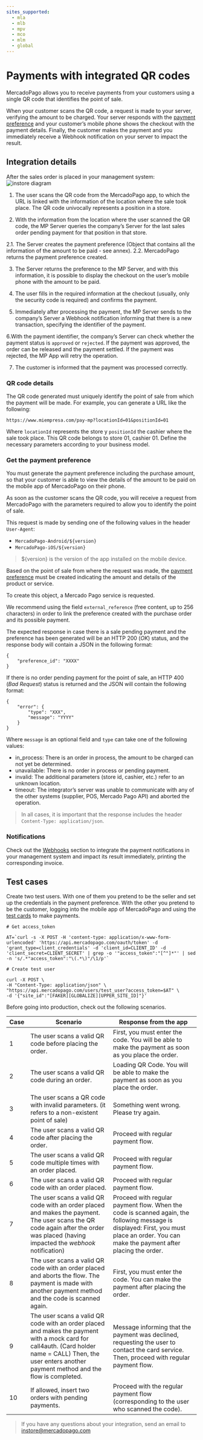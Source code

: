 ```yaml
---
sites_supported:
  - mla
  - mlb
  - mpv
  - mco
  - mlm
  - global
---
```



# Payments with integrated QR codes

MercadoPago allows you to receive payments from your customers using a single QR code that identifies the point of sale.

When your customer scans the QR code, a request is made to your server, verifying the amount to be charged. Your server responds with the [payment preference](/reference/preferences) and your customer’s mobile phone shows the checkout with the payment details. Finally, the customer makes the payment and you immediately receive a Webhook notification on your server to impact the result.

## Integration details

After the sales order is placed in your management system:
![instore diagram](/images/wallet-instore.png)

1. The user scans the QR code from the MercadoPago app, to which the URL is linked with the information of the location where the sale took place. The QR code univocally represents a position in a store.

2. With the information from the location where the user scanned the QR code, the MP Server queries the company’s Server for the last sales order pending payment for that position in that store.

  2.1. The Server creates the payment preference (Object that contains all the information of the amount to be paid - see annex).
  2.2. MercadoPago returns the payment preference created.

3. The Server returns the preference to the MP Server, and with this information, it is possible to display the checkout on the user’s mobile phone with the amount to be paid.

4. The user fills in the required information at the checkout (usually, only the security code is required) and confirms the payment.

5. Immediately after processing the payment, the MP Server sends to the company’s Server a Webhook notification informing that there is a new transaction, specifying the identifier of the payment.

6.With the payment identifier, the company’s Server can check whether the payment status is `approved` or `rejected`. If the payment was approved, the order can be released and the payment settled. If the payment was rejected, the MP App will retry the operation.

7. The customer is informed that the payment was processed correctly.

### QR code details

The QR code generated must uniquely identify the point of sale from which the payment will be made. For example, you can generate a URL like the following:

 ``https://www.miempresa.com/pay-mp?locationId=01&positionId=01 ``

Where `locationId` represents the store y `positionId` the cashier where the sale took place. This QR code belongs to store 01, cashier 01.
Define the necessary parameters according to your business model.

### Get the payment preference

You must generate the payment preference including the purchase amount, so that your customer is able to view the details of the amount to be paid on the mobile app of MercadoPago on their phone.

As soon as the customer scans the QR code, you will receive a request from MercadoPago with the parameters required to allow you to identify the point of sale.

This request is made by sending one of the following values in the header `User-Agent`:

*  `MercadoPago-Android/${version}`
*  `MercadoPago-iOS/${version}`

 > ${version} is the version of the app installed on the mobile device.

Based on the point of sale from where the request was made, the [payment preference](/reference/preferences) must be created indicating the amount and details of the product or service.

To create this object, a Mercado Pago service is requested.

We recommend using the field `external_reference` (free content, up to 256 characters) in order to link the preference created with the purchase order and its possible payment.

The expected response in case there is a sale pending payment and the preference has been generated will be an HTTP 200 (*OK*) status, and the response body will contain a JSON in the following format:

```
{
	"preference_id": "XXXX"
}

```

If there is no order pending payment for the point of sale, an HTTP 400 (*Bad Request*) status is returned and the JSON will contain the following format:

```
{
	"error": {
		"type": "XXX",
		"message": "YYYY"
	}
}
```

Where `message` is an optional field and `type` can take one of the following values:

* in_process: There is an order in process, the amount to be charged can not yet be determined.
* unavailable: There is no order in process or pending payment.
* invalid: The additional parameters (store id, cashier, etc.) refer to an unknown location.
* timeout: The integrator’s server was unable to communicate with any of the other systems (supplier, POS, Mercado Pago API) and aborted the operation.

> In all cases, it is important that the response includes the header `Content-Type: application/json`.

### Notifications

Check out the [Webhooks](/guides/notifications/webhooks.es.md) section to integrate the payment notifications in your management system and impact its result immediately, printing the corresponding invoice.

## Test cases

Create two test users. With one of them you pretend to be the seller and set up the credentials in the payment preference. With the other you pretend to be the customer, logging into the mobile app of MercadoPago and using the [test cards](/guides/payments/api/testing.es.md) to make payments.

```
# Get access_token

AT=`curl -s -X POST -H 'content-type: application/x-www-form-urlencoded' 'https://api.mercadopago.com/oauth/token' -d 'grant_type=client_credentials' -d 'client_id=CLIENT_ID' -d 'client_secret=CLIENT_SECRET' | grep -o '"access_token":"[^"]*"' | sed -n 's/.*"access_token":"\(.*\)"/\1/p'`

```

```
# Create test user

curl -X POST \
-H "Content-Type: application/json" \
"https://api.mercadopago.com/users/test_user?access_token=$AT" \
-d '{"site_id":"[FAKER][GLOBALIZE][UPPER_SITE_ID]"}'

```

Before going into production, check out the following scenarios.


| Case 	| Scenario 				                                                 | Response from the app                                 |
| ---- 	| ------------------------------------------------------- 				 | ----------------------------------------------        |
| 1  	  | The user scans a valid QR code before placing the order.         |First, you must enter the code. You will be able to make the payment as soon as you place the order.|
| 2     | The user scans a valid QR code during an order.                  |Loading QR Code. You will be able to make the payment as soon as you place the order.|
| 3   	| The user scans a QR code with invalid parameters. (it refers to a non-existent point of sale)|Something went wrong. Please try again.|
| 4  	  | The user scans a valid QR code after placing the order.          |Proceed with regular payment flow.                     |
| 5  	  | The user scans a valid QR code multiple times with an order placed.|Proceed with regular payment flow.                   |
| 6    	| The user scans a valid QR code with an order placed.             |Proceed with regular payment flow.                     |
| 7   	| The user scans a valid QR code with an order placed and makes the payment. The user scans the QR code again after the order was placed (having impacted the *webhook* notification)|Proceed with regular payment flow. When the code is scanned again, the following message is displayed: First, you must place an order. You can make the payment after placing the order.|
| 8  	  | The user scans a valid QR code with an order placed and aborts the flow. The payment is made with another payment method and the code is scanned again.|First, you must enter the code. You can make the payment after placing the order.                   |
| 9 	  |The user scans a valid QR code with an order placed and makes the payment with a mock card for call4auth. (Card holder name = CALL) Then, the user enters another payment method and the flow is completed.|Message informing that the payment was declined, requesting the user to contact the card service. Then, proceed with regular payment flow.|
| 10	  | If allowed, insert two orders with pending payments.             |Proceed with the regular payment flow (corresponding to the user who scanned the code).|

> If you have any questions about your integration, send an email to instore@mercadopago.com
